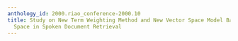 ```yaml
---
anthology_id: 2000.riao_conference-2000.10
title: Study on New Term Weighting Method and New Vector Space Model Based on Word
  Space in Spoken Document Retrieval
---
```


